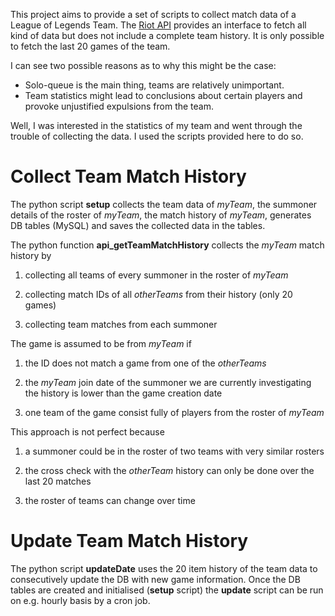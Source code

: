 This project aims to provide a set of scripts to collect match data of a League
of Legends Team. The [Riot API](https://developer.riotgames.com/) provides an
interface to fetch all kind of data but does not include a complete team
history. It is only possible to fetch the last 20 games of the team.

I can see two possible reasons as to why this might be the case:
  * Solo-queue is the main thing, teams are relatively unimportant.
  * Team statistics might lead to conclusions about certain players and
  provoke unjustified expulsions from the team.

Well, I was interested in the statistics of my team and went through the
trouble of collecting the data. I used the scripts provided here to do so.

# Collect Team Match History
The python script **setup** collects the team data of *myTeam*, the summoner
details of the roster of *myTeam*, the match history of *myTeam*, generates
DB tables (MySQL) and saves the collected data in the tables.

The python function **api_getTeamMatchHistory** collects the *myTeam* match
history by

1. collecting all teams of every summoner in the roster of *myTeam*

2. collecting match IDs of all *otherTeams* from their history (only 20 games)

3. collecting team matches from each summoner

The game is assumed to be from *myTeam* if

1. the ID does not match a game from one of the *otherTeams*

2. the *myTeam* join date of the summoner we are currently investigating the
   history is lower than the game creation date

3. one team of the game consist fully of players from the roster of *myTeam*

This approach is not perfect because

1. a summoner could be in the roster of two teams with very similar rosters

2. the cross check with the *otherTeam* history can only be done over the last
   20 matches

3. the roster of teams can change over time

# Update Team Match History
The python script **updateDate** uses the 20 item history of the team data to
consecutively update the DB with new game information. Once the DB tables are
created and initialised (**setup** script) the **update** script can be run
on e.g. hourly basis by a cron job.
